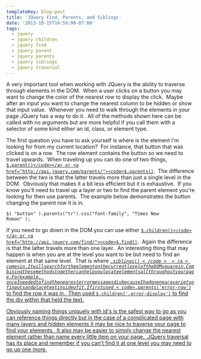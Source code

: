 ```yaml
---
templateKey: blog-post
title: 'JQuery Find, Parents, and Siblings'
date: '2013-10-15T14:59:00-07:00'
tags:
  - jquery
  - jquery children
  - jquery find
  - jquery parent
  - jquery parents
  - jquery siblings
  - jquery traversal
---
```

A very important tool when working with JQuery is the ability to traverse through elements in the DOM.  When a user clicks on a button you may want to change the color of the nearest row to display the click.  Maybe after an input you want to change the nearest column to be hidden or show that input value.  Whenever you need to walk through the elements in your page JQuery has a way to do it.  All of the methods shown here can be called with no arguments but are more helpful if you call them with a selector of some kind either an id, class, or element type.

The first question you have to ask yourself is where is the element I'm looking for from my current location?  For instance, that button that was clicked is on a row.  The row element contains the button so we need to travel upwards.  When traveling up you can do one of two things, <a href="http://api.jquery.com/parent/"><code>$.parent()</code></a> or <a href="http://api.jquery.com/parents/"><code>$.parents()</code></a>.  The difference between the two is that the latter travels more than just a single level in the DOM.  Obviously that makes it a bit less efficient but it is exhaustive.  If you know you'll need to travel up a layer or two to find the parent element you're looking for then use parents.  The example below demonstrates the button changing the parent row it is in.

<code>$( "button" ).parents("tr").css("font-family", "Times New Roman" );</code>

If you need to go down in the DOM you can use either <a href="http://api.jquery.com/children/"><code>$.children()</code></a> or <a href="http://api.jquery.com/find/"><code>$.find()</code></a>.  Again the difference is that the latter travels more than one layer.  An interesting thing that may happen is when you are at the level you want to be but need to find an element at that same level.  That is where <a href="http://api.jquery.com/siblings/"><code>$.siblings()</code></a> comes in.  It will search for the element on the current level of the DOM you are in.  Combining these methods together can help you locate elements all throughout your page.  For example, once I needed to find the nearest error messages div because I had one near a variety of inputs and place text inside of it.  I first used <code>$.parents('error-row')</code> to find the row it was in.  Then used <code>$.children('.error-display')</code> to find the div within that held the text.

Obviously naming things uniquely with id's is the safest way to go as you can reference things directly but in the case of a complicated page with many layers and hidden elements it may be nice to traverse your page to find your elements.  It also may be easier to simply change the nearest element rather than name every little item on your page.  JQuery traversal has its place and remember if you can't find it at one level you may need to go up one more.
